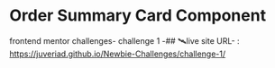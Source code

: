 # Order Summary Card Component
frontend mentor challenges- challenge 1 -## 🛰️live site URL- : https://juveriad.github.io/Newbie-Challenges/challenge-1/
